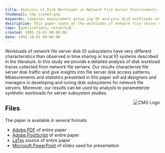 ```yaml
---
title: Analysis of Disk Workloads in Network File Server Environments (CMG 95)
thumbnail: cmg-icon64.png
keywords: computer measurement group cmg 95 analysis disk workloads network file server
description: This paper looks at the workloads of network file server disk IO subsystems which have very different characteristics than observed in time sharing or local IO systems described in the literature.
tags: [publications, networks]
created: 1995-10-01 00:00:00
date: 1995-10-01 00:00:00
---
```

Workloads of network file server disk IO subsystems have very different characteristics than observed in time sharing or local IO systems described in the literature. In this study we provide a detailed analysis of disk workload traces collected from network file servers. Our results characterize file server disk traffic and give insights into file server disk access patterns.  Measurements and statistics presented in this paper will aid designers and managers in developing and tuning disk subsystems for network file servers.  Moreover, our results can be used by analysts to parameterize synthetic workloads for server subsystem studies.

<img src="{{site.baseurl}}/logos/cmglogo.png" style="float:right;" alt="CMG Logo" />

## Files

The paper is available in several formats

* <a href="{{site.baseurl}}/files/cmg95.pdf">Adobe PDF</a> of entire paper
* <a href="{{site.baseurl}}/files/cmg95.ps">Adobe PostScript</a> of entire paper
* <a href="{{site.baseurl}}/files/cmg95.txt">LaTex</a> source of entire paper
* <a href="{{site.baseurl}}/files/cmg95.ppt">Microsoft PowerPoint</a> of slides used for presentation
